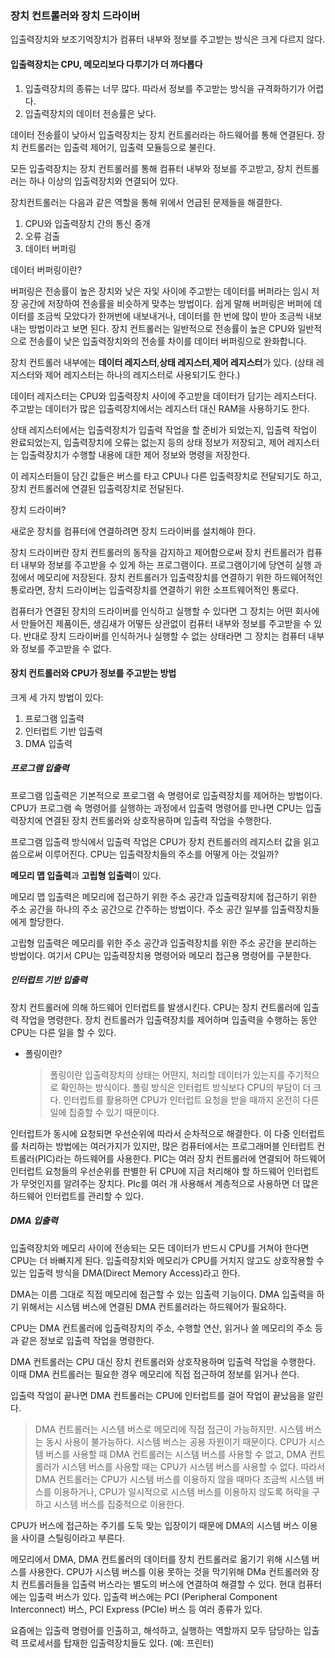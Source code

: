 ### 장치 컨트롤러와 장치 드라이버

입출력장치와 보조기억장치가 컴퓨터 내부와 정보를 주고받는 방식은 크게 다르지 않다.

#### 입출력장치는 CPU, 메모리보다 다루기가 더 까다롭다

1. 입출력장치의 종류는 너무 많다. 따라서 정보를 주고받는 방식을 규격화하기가 어렵다.
2. 입출력장치의 데이터 전송률은 낮다.

데이터 전송률이 낮아서 입출력장치는 장치 컨트롤러라는 하드웨어를 통해 연결된다.
장치 컨트롤러는 입출력 제어기, 입출력 모듈등으로 불린다.

모든 입출력장치는 장치 컨트롤러를 통해 컴퓨터 내부와 정보를 주고받고, 장치 컨트롤러는 하나 이상의 입출력장치와 연결되어 있다.

장치컨트롤러는 다음과 같은 역할을 통해 위에서 언급된 문제들을 해결한다.

1. CPU와 입출력장치 간의 통신 중개
2. 오류 검출
3. 데이터 버퍼링

데이터 버퍼링이란?

버퍼링은 전송률이 높은 장치와 낮은 자잋 사이에 주고받는 데이터를 버퍼라는 임시 저장 공간에 저장하여 전송률을 비슷하게 맞추는 방법이다. 쉽게 말해 버퍼링은 버퍼에 데이터를 조금씩 모았다가 한꺼번에 내보내거나, 데이터를 한 번에 많이 받아 조금씩 내보내는 방법이라고 보면 된다. 장치 컨트롤러는 일반적으로 전송률이 높은 CPU와 일반적으로 전송률이 낮은 입출력장치와의 전송률 차이를 데이터 버퍼링으로 완화합니다.

장치 컨트롤러 내부에는 **데이터 레지스터**,**상태 레지스터**,**제어 레지스터**가 있다.
(상태 레지스터와 제어 레지스터는 하나의 레지스터로 사용되기도 한다.)

데이터 레지스터는 CPU와 입출력장치 사이에 주고받을 데이터가 담기는 레지스터다.
주고받는 데이터가 많은 입출력장치에서는 레지스터 대신 RAM을 사용하기도 한다.

상태 레지스터에서는 입출력장치가 입출력 작업을 할 준비가 되었는지, 입출력 작업이 완료되었는지, 입출력장치에 오류는 없는지 등의 상태 정보가 저장되고, 제어 레지스터는 입출력장치가 수행할 내용에 대한 제어 정보와 명령을 저장한다.

이 레지스터들이 담긴 값들은 버스를 타고 CPU나 다른 입출력장치로 전달되기도 하고, 장치 컨트롤러에 연결된 입출력장치로 전달된다.

장치 드라이버?

새로운 장치를 컴퓨터에 연결하려면 장치 드라이버를 설치해야 한다.

장치 드라이버란 장치 컨트롤러의 동작을 감지하고 제어함으로써 장치 컨트롤러가 컴퓨터 내부와 정보를 주고받을 수 있게 하는 프로그램이다. 프로그램이기에 당연히 실행 과정에서 메모리에 저장된다. 장치 컨트롤러가 입출력장치를 연결하기 위한 하드웨어적인 통로라면, 장치 드라이버는 입출력장치를 연결하기 위한 소프트웨어적인 통로다.

컴퓨터가 연결된 장치의 드라이버를 인식하고 실행할 수 있다면 그 장치는 어떤 회사에서 만들어진 제품이든, 생김새가 어떻든 상관없이 컴퓨터 내부와 정보를 주고받을 수 있다. 반대로 장치 드라이버를 인식하거나 실행할 수 없는 상태라면 그 장치는 컴퓨터 내부와 정보를 주고받을 수 없다.

#### 장치 컨트롤러와 CPU가 정보를 주고받는 방법

크게 세 가지 방법이 있다:

1. 프로그램 입출력
2. 인터럽트 기반 입출력
3. DMA 입출력

##### 프로그램 입출력

프로그램 입출력은 기본적으로 프로그램 속 명령어로 입출력장치를 제어하는 방법이다.
CPU가 프로그램 속 명령어를 실행하는 과정에서 입출력 명령어를 만나면 CPU는 입출력장치에 연결된 장치 컨트롤러와 상호작용하며 입출력 작업을 수행한다.

프로그램 입출력 방식에서 입출력 작업은 CPU가 장치 컨트롤러의 레지스터 값을 읽고 씀으로써 이루어진다. CPU는 입출력장치들의 주소를 어떻게 아는 것일까?

**메모리 맵 입출력**과 **고립형 입출력**이 있다.

메모리 맵 입출력은 메모리에 접근하기 위한 주소 공간과 입출력장치에 접근하기 위한 주소 공간을 하나의 주소 공간으로 간주하는 방법이다. 주소 공간 일부를 입출력장치들에게 할당한다.

고립형 입출력은 메모리를 위한 주소 공간과 입출력장치를 위한 주소 공간을 분리하는 방법이다.
여기서 CPU는 입출력장치용 명령어와 메모리 접근용 명령어를 구분한다.

##### 인터럽트 기반 입출력

장치 컨트롤러에 의해 하드웨어 인터럽트를 발생시킨다. CPU는 장치 컨트롤러에 입출력 작업을 명령한다. 장치 컨트롤러가 입출력장치를 제어하며 입출력을 수행하는 동안 CPU는 다른 일을 할 수 있다.

- 폴링이란?
  > 폴링이란 입출력장치의 상태는 어떤지, 처리할 데이터가 있는지를 주기적으로 확인하는 방식이다. 폴링 방식은 인터럽트 방식보다 CPU의 부담이 더 크다. 인터럽트를 활용하면 CPU가 인터럽트 요청을 받을 때까지 온전히 다른 일에 집중할 수 있기 때문이다.

인터럽트가 동시에 요청되면 우선순위에 따라서 순차적으로 해결한다.
이 다중 인터럽트를 처리하는 방법에는 여러가지가 있지만, 많은 컴퓨터에서는 프로그래머블 인터럽트 컨트롤러(PIC)라는 하드웨어를 사용한다. PIC는 여러 장치 컨트롤러에 연결되어 하드웨어 인터럽트 요청들의 우선순위를 판별한 뒤 CPU에 지금 처리해야 할 하드웨어 인터럽트가 무엇인지를 알려주는 장치다. PIc를 여러 개 사용해서 계층적으로 사용하면 더 많은 하드웨어 인터럽트를 관리할 수 있다.

##### DMA 입출력

입출력장치와 메모리 사이에 전송되는 모든 데이터가 반드시 CPU를 거쳐야 한다면 CPU는 더 바빠지게 된다. 입출력장치와 메모리가 CPU를 거치지 않고도 상호작용할 수 있는 입출력 방식을 DMA(Direct Memory Access)라고 한다.

DMA는 이름 그대로 직접 메모리에 접근할 수 있는 입출력 기능이다. DMA 입출력을 하기 위해서는 시스템 버스에 연결된 DMA 컨트롤러라는 하드웨어가 필요하다.

CPU는 DMA 컨트롤러에 입출력장치의 주소, 수행할 연산, 읽거나 쓸 메모리의 주소 등과 같은 정보로 입출력 작업을 명령한다.

DMA 컨트롤러는 CPU 대신 장치 컨트롤러와 상호작용하며 입출력 작업을 수행한다.
이때 DMA 컨트롤러는 필요한 경우 메모리에 직접 접근하여 정보를 읽거나 쓴다.

입출력 작업이 끝나면 DMA 컨트롤러는 CPU에 인터럽트를 걸어 작업이 끝났음을 알린다.

> DMA 컨트롤러는 시스템 버스로 메모리에 직접 접근이 가능하지만. 시스템 버스는 동시 사용이 불가능하다. 시스템 버스는 공용 자원이기 때문이다. CPU가 시스템 버스를 사용할 때 DMA 컨트롤러는 시스템 버스를 사용할 수 없고, DMA 컨트롤러가 시스템 버스를 사용할 때는 CPU가 시스템 버스를 사용할 수 없다. 따라서 DMA 컨트롤러는 CPU가 시스템 버스를 이용하지 않을 때마다 조금씩 시스템 버스를 이용하거나, CPU가 일시적으로 시스템 버스를 이용하지 않도록 허락을 구하고 시스템 버스를 집중적으로 이용한다.

CPU가 버스에 접근하는 주기를 도둑 맞는 입장이기 때문에 DMA의 시스템 버스 이용을 사이클 스틸링이라고 부른다.

메모리에서 DMA, DMA 컨트롤러의 데이터를 장치 컨트롤러로 옮기기 위해 시스템 버스를 사용한다. CPU가 시스템 버스를 이용 못하는 것을 막기위해 DMa 컨트롤러와 장치 컨트롤러들을 입출력 버스라는 별도의 버스에 연결하여 해결할 수 있다. 현대 컴퓨터에는 입출력 버스가 있다. 입출력 버스에는 PCI (Peripheral Component Interconnect) 버스, PCI Express (PCIe) 버스 등 여러 종류가 있다.

요즘에는 입출력 명령어를 인출하고, 해석하고, 실행하는 역할까지 모두 담당하는 입출력 프로세서를 탑재한 입출력장치들도 있다. (예: 프린터)

